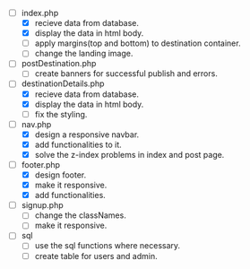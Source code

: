 - [ ] index.php
  - [x] recieve data from database.
  - [x] display the data in html body.
  - [ ] apply margins(top and bottom) to destination container.
  - [ ] change the landing image.
- [ ] postDestination.php
  - [ ] create banners for successful publish and errors.
- [ ] destinationDetails.php
  - [x] recieve data from database.
  - [x] display the data in html body.
  - [ ] fix the styling.
- [ ] nav.php
  - [x] design a responsive navbar.
  - [x] add functionalities to it.
  - [x] solve the z-index problems in index and post page.
- [ ] footer.php
  - [x] design footer.
  - [x] make it responsive.
  - [x] add functionalities.
- [ ] signup.php
  - [ ] change the classNames.
  - [ ] make it responsive.
- [ ] sql
  - [ ] use the sql functions where necessary.
  - [ ] create table for users and admin.
